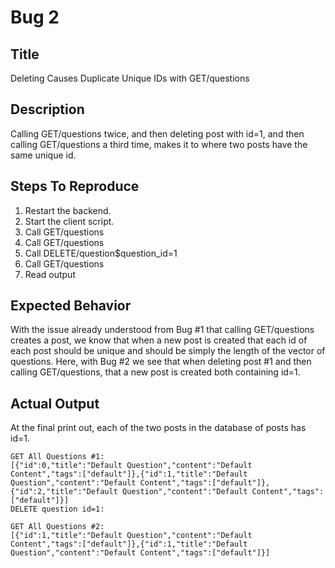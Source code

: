 # Bug 2

## Title

Deleting Causes Duplicate Unique IDs with GET/questions

## Description

Calling GET/questions twice, and then deleting post with
id=1, and then calling GET/questions a third time,
makes it to where two posts have the same unique id.

## Steps To Reproduce

1. Restart the backend.
2. Start the client script.
3. Call GET/questions
4. Call GET/questions
5. Call DELETE/question$question_id=1
6. Call GET/questions
7. Read output

## Expected Behavior

With the issue already understood from Bug #1 that calling
GET/questions creates a post, we know that when a new 
post is created that each id of each post should be unique
and should be simply the length of the vector of questions.
Here, with Bug #2 we see that when deleting post #1 and
then calling GET/questions, that a new post is created
both containing id=1.

## Actual Output

At the final print out, each of the two posts in the 
database of posts has id=1.

```
GET All Questions #1: 
[{"id":0,"title":"Default Question","content":"Default Content","tags":["default"]},{"id":1,"title":"Default Question","content":"Default Content","tags":["default"]},{"id":2,"title":"Default Question","content":"Default Content","tags":["default"]}]
DELETE question id=1: 

GET All Questions #2: 
[{"id":1,"title":"Default Question","content":"Default Content","tags":["default"]},{"id":1,"title":"Default Question","content":"Default Content","tags":["default"]}]
```